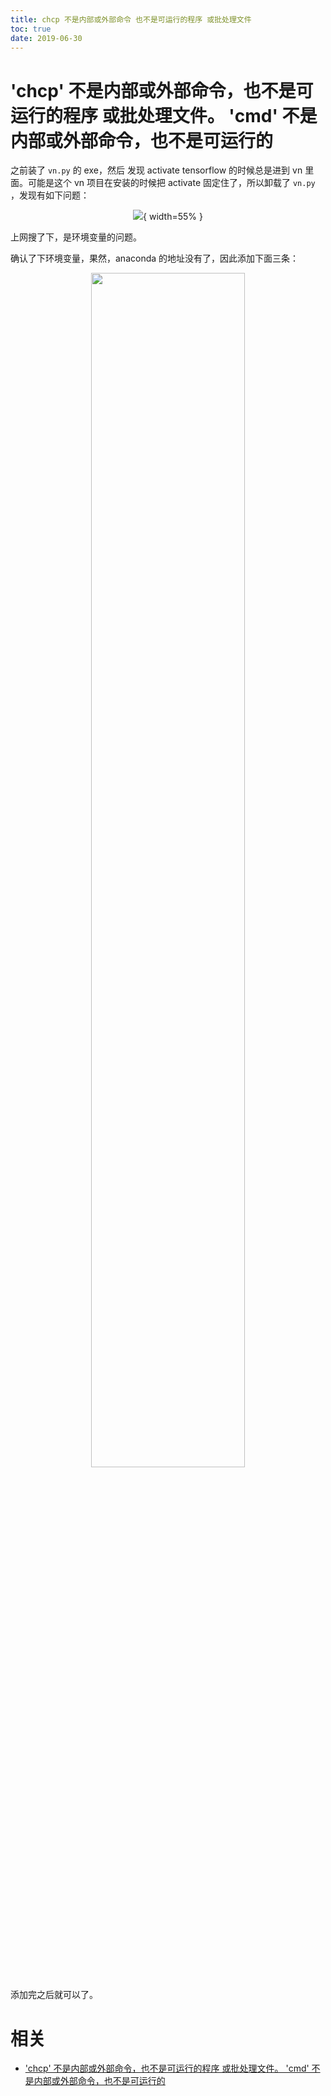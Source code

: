 ```yaml
---
title: chcp 不是内部或外部命令 也不是可运行的程序 或批处理文件
toc: true
date: 2019-06-30
---
```

# 'chcp' 不是内部或外部命令，也不是可运行的程序 或批处理文件。 'cmd' 不是内部或外部命令，也不是可运行的

之前装了 `vn.py` 的 exe，然后 发现 activate tensorflow 的时候总是进到 vn 里面。可能是这个 vn 项目在安装的时候把 activate 固定住了，所以卸载了 `vn.py` ，发现有如下问题：


<center>

![](http://images.iterate.site/blog/image/20190630/PlIgzwx493nS.png?imageslim){ width=55% }
</center>

上网搜了下，是环境变量的问题。

确认了下环境变量，果然，anaconda 的地址没有了，因此添加下面三条：

<p align="center">
    <img width="70%" height="70%" src="http://images.iterate.site/blog/image/20190630/Bt6WOkxK0s86.png?imageslim">
</p>

添加完之后就可以了。


# 相关

- ['chcp' 不是内部或外部命令，也不是可运行的程序 或批处理文件。 'cmd' 不是内部或外部命令，也不是可运行的](https://www.cnblogs.com/Aaron12/p/9989470.html)
